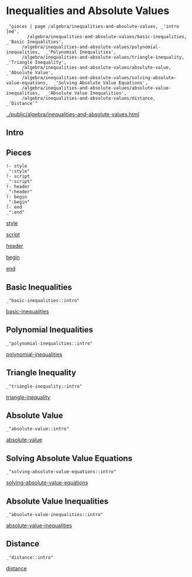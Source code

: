 # Inequalities and Absolute Values

    _"pieces | page /algebra/inequalities-and-absolute-values, _'intro |md',
            /algebra/inequalities-and-absolute-values/basic-inequalities,  _'Basic Inequalities',
          /algebra/inequalities-and-absolute-values/polynomial-inequalities,  _'Polynomial Inequalities',
          /algebra/inequalities-and-absolute-values/triangle-inequality,  _'Triangle Inequality',
          /algebra/inequalities-and-absolute-values/absolute-value,  _'Absolute Value',
          /algebra/inequalities-and-absolute-values/solving-absolute-value-equations,  _'Solving Absolute Value Equations',
          /algebra/inequalities-and-absolute-values/absolute-value-inequalities,  _'Absolute Value Inequalities',
          /algebra/inequalities-and-absolute-values/distance,  _'Distance'"

[../public/algebra/inequalities-and-absolute-values.html](# "save:")


## Intro

## Pieces

    !- style
    _":style"
    !- script
    _":script"
    !- header
    _":header"
    !- begin
    _":begin"
    !- end
    _":end"

[style]() 

[script]()

[header]()

[begin]()

[end]()

## Basic Inequalities

    _"basic-inequalities::intro"


[basic-inequalities](pages/algebra_inequalities-and-absolute-values_basic-inequalities.md "load:")

## Polynomial Inequalities

    _"polynomial-inequalities::intro"


[polynomial-inequalities](pages/algebra_inequalities-and-absolute-values_polynomial-inequalities.md "load:")

## Triangle Inequality

    _"triangle-inequality::intro"


[triangle-inequality](pages/algebra_inequalities-and-absolute-values_triangle-inequality.md "load:")

## Absolute Value

    _"absolute-value::intro"


[absolute-value](pages/algebra_inequalities-and-absolute-values_absolute-value.md "load:")

## Solving Absolute Value Equations

    _"solving-absolute-value-equations::intro"


[solving-absolute-value-equations](pages/algebra_inequalities-and-absolute-values_solving-absolute-value-equations.md "load:")

## Absolute Value Inequalities

    _"absolute-value-inequalities::intro"


[absolute-value-inequalities](pages/algebra_inequalities-and-absolute-values_absolute-value-inequalities.md "load:")

## Distance

    _"distance::intro"


[distance](pages/algebra_inequalities-and-absolute-values_distance.md "load:")